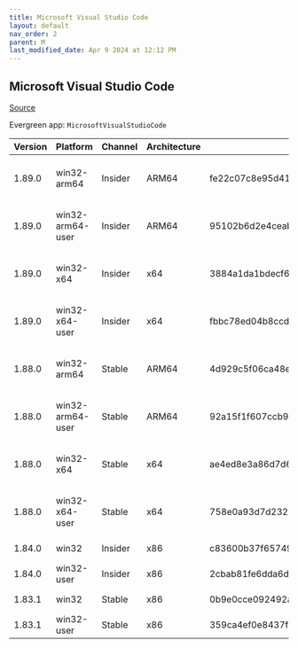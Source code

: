 ```yaml
---
title: Microsoft Visual Studio Code
layout: default
nav_order: 2
parent: M
last_modified_date: Apr 9 2024 at 12:12 PM
---
```


## Microsoft Visual Studio Code

[Source](https://code.visualstudio.com)

Evergreen app: `MicrosoftVisualStudioCode`

| Version | Platform         | Channel | Architecture | Sha256                                                           | URI                                                                                                                                                                                                                                                                                                            |
| ------- | ---------------- | ------- | ------------ | ---------------------------------------------------------------- | -------------------------------------------------------------------------------------------------------------------------------------------------------------------------------------------------------------------------------------------------------------------------------------------------------------- |
| 1.89.0  | win32-arm64      | Insider | ARM64        | fe22c07c8e95d4148636bf70fbe1b862d41268db05a92f29fc36d2f0d0f41462 | [https://vscode.download.prss.microsoft.com/dbazure/download/insider/f8d35f6a712c59f96078161799435d0e83461556/VSCodeSetup-arm64-1.89.0-insider.exe](https://vscode.download.prss.microsoft.com/dbazure/download/insider/f8d35f6a712c59f96078161799435d0e83461556/VSCodeSetup-arm64-1.89.0-insider.exe)         |
| 1.89.0  | win32-arm64-user | Insider | ARM64        | 95102b6d2e4ceab8b5bceb685372fb9a852b2faa43918afc0a78ed3a61da2759 | [https://vscode.download.prss.microsoft.com/dbazure/download/insider/f8d35f6a712c59f96078161799435d0e83461556/VSCodeUserSetup-arm64-1.89.0-insider.exe](https://vscode.download.prss.microsoft.com/dbazure/download/insider/f8d35f6a712c59f96078161799435d0e83461556/VSCodeUserSetup-arm64-1.89.0-insider.exe) |
| 1.89.0  | win32-x64        | Insider | x64          | 3884a1da1bdecf6d30270ff7e2a5850902017f324ac70acf14ea72f08b77bd49 | [https://vscode.download.prss.microsoft.com/dbazure/download/insider/f8d35f6a712c59f96078161799435d0e83461556/VSCodeSetup-x64-1.89.0-insider.exe](https://vscode.download.prss.microsoft.com/dbazure/download/insider/f8d35f6a712c59f96078161799435d0e83461556/VSCodeSetup-x64-1.89.0-insider.exe)             |
| 1.89.0  | win32-x64-user   | Insider | x64          | fbbc78ed04b8ccd844b100f944be3c88a2a5ce7b425d3653a5943581b9c99342 | [https://vscode.download.prss.microsoft.com/dbazure/download/insider/f8d35f6a712c59f96078161799435d0e83461556/VSCodeUserSetup-x64-1.89.0-insider.exe](https://vscode.download.prss.microsoft.com/dbazure/download/insider/f8d35f6a712c59f96078161799435d0e83461556/VSCodeUserSetup-x64-1.89.0-insider.exe)     |
| 1.88.0  | win32-arm64      | Stable  | ARM64        | 4d929c5f06ca48ef0af258d2be5647c83a13ea8a681e7efaadcc8f3231377eea | [https://vscode.download.prss.microsoft.com/dbazure/download/stable/5c3e652f63e798a5ac2f31ffd0d863669328dc4c/VSCodeSetup-arm64-1.88.0.exe](https://vscode.download.prss.microsoft.com/dbazure/download/stable/5c3e652f63e798a5ac2f31ffd0d863669328dc4c/VSCodeSetup-arm64-1.88.0.exe)                           |
| 1.88.0  | win32-arm64-user | Stable  | ARM64        | 92a15f1f607ccb9a49e2e15a1eebbb72111d3db1a3da4e494216487f18a688c7 | [https://vscode.download.prss.microsoft.com/dbazure/download/stable/5c3e652f63e798a5ac2f31ffd0d863669328dc4c/VSCodeUserSetup-arm64-1.88.0.exe](https://vscode.download.prss.microsoft.com/dbazure/download/stable/5c3e652f63e798a5ac2f31ffd0d863669328dc4c/VSCodeUserSetup-arm64-1.88.0.exe)                   |
| 1.88.0  | win32-x64        | Stable  | x64          | ae4ed8e3a86d7d684ebd1a0f03eeceffafa2df9aa9cd2acf5274b2e6c556159e | [https://vscode.download.prss.microsoft.com/dbazure/download/stable/5c3e652f63e798a5ac2f31ffd0d863669328dc4c/VSCodeSetup-x64-1.88.0.exe](https://vscode.download.prss.microsoft.com/dbazure/download/stable/5c3e652f63e798a5ac2f31ffd0d863669328dc4c/VSCodeSetup-x64-1.88.0.exe)                               |
| 1.88.0  | win32-x64-user   | Stable  | x64          | 758e0a93d7d2325813de283a7e7bc7c487b864afa93252bf3cae8dce1820d4a6 | [https://vscode.download.prss.microsoft.com/dbazure/download/stable/5c3e652f63e798a5ac2f31ffd0d863669328dc4c/VSCodeUserSetup-x64-1.88.0.exe](https://vscode.download.prss.microsoft.com/dbazure/download/stable/5c3e652f63e798a5ac2f31ffd0d863669328dc4c/VSCodeUserSetup-x64-1.88.0.exe)                       |
| 1.84.0  | win32            | Insider | x86          | c83600b37f65749ea9e16496847bbfd967dece2472cee7d8011ae719e2633c18 | [https://az764295.vo.msecnd.net/insider/0c36b92c82064882a228487040187cfc13669c0f/VSCodeSetup-ia32-1.84.0-insider.exe](https://az764295.vo.msecnd.net/insider/0c36b92c82064882a228487040187cfc13669c0f/VSCodeSetup-ia32-1.84.0-insider.exe)                                                                     |
| 1.84.0  | win32-user       | Insider | x86          | 2cbab81fe6dda6dfb07751707107db95ba7afa0a6ada65a1df78a04eef0aadf5 | [https://az764295.vo.msecnd.net/insider/0c36b92c82064882a228487040187cfc13669c0f/VSCodeUserSetup-ia32-1.84.0-insider.exe](https://az764295.vo.msecnd.net/insider/0c36b92c82064882a228487040187cfc13669c0f/VSCodeUserSetup-ia32-1.84.0-insider.exe)                                                             |
| 1.83.1  | win32            | Stable  | x86          | 0b9e0cce092492a88cdaf12048e3630290944b051f3194c5ca3d6b7012f05e7f | [https://az764295.vo.msecnd.net/stable/a6606b6ca720bca780c2d3c9d4cc3966ff2eca12/VSCodeSetup-ia32-1.83.1.exe](https://az764295.vo.msecnd.net/stable/a6606b6ca720bca780c2d3c9d4cc3966ff2eca12/VSCodeSetup-ia32-1.83.1.exe)                                                                                       |
| 1.83.1  | win32-user       | Stable  | x86          | 359ca4ef0e8437f7e5183a97a9d79834463a3df88bb10c82c48cc2bd53b8a7e5 | [https://az764295.vo.msecnd.net/stable/a6606b6ca720bca780c2d3c9d4cc3966ff2eca12/VSCodeUserSetup-ia32-1.83.1.exe](https://az764295.vo.msecnd.net/stable/a6606b6ca720bca780c2d3c9d4cc3966ff2eca12/VSCodeUserSetup-ia32-1.83.1.exe)                                                                               |
